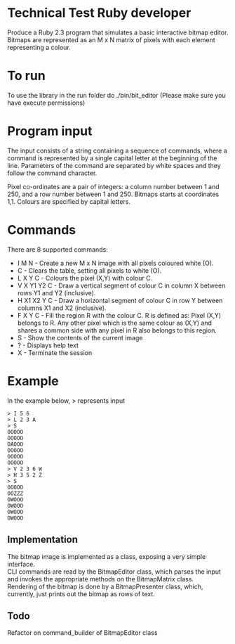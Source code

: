 # Technical Test Ruby developer

Produce a Ruby 2.3 program that simulates a basic interactive bitmap editor.
Bitmaps are represented as an M x N matrix of pixels with each element
representing a colour.

# To run

To use the library in the run folder do ./bin/bit_editor (Please make sure you have execute permissions)

# Program input

The input consists of a string containing a sequence of commands, where
a command is represented by a single capital letter at the beginning of the line.
Parameters of the command are separated by white spaces and they follow the command character.

Pixel co-ordinates are a pair of integers: a column number between 1 and 250, and a row number between 1 and 250. Bitmaps starts at coordinates 1,1. Colours are specified by capital letters.

# Commands

There are 8 supported commands:

* I M N - Create a new M x N image with all pixels coloured white (O).
* C - Clears the table, setting all pixels to white (O).
* L X Y C - Colours the pixel (X,Y) with colour C.
* V X Y1 Y2 C - Draw a vertical segment of colour C in column X between rows Y1 and Y2 (inclusive).
* H X1 X2 Y C - Draw a horizontal segment of colour C in row Y between columns X1 and X2 (inclusive).
* F X Y C - Fill the region R with the colour C. R is defined as: Pixel (X,Y) belongs to R. Any 
other pixel which is the same colour as (X,Y) and shares a common side with any pixel in R also belongs to this region.
* S - Show the contents of the current image
* ? - Displays help text
* X - Terminate the session

# Example

In the example below, > represents input

```
> I 5 6
> L 2 3 A
> S
OOOOO
OOOOO
OAOOO
OOOOO
OOOOO
OOOOO
> V 2 3 6 W
> H 3 5 2 Z
> S
OOOOO
OOZZZ
OWOOO
OWOOO
OWOOO
OWOOO
```
## Implementation
The bitmap image is implemented as a class, exposing a very simple interface.  
CLI commands are read by the BitmapEditor class, which parses the input and invokes the appropriate methods on the BitmapMatrix class.  
Rendering of the bitmap is done by a BitmapPresenter class, which, currently, just prints out the bitmap as rows of text.  

## Todo
Refactor on command_builder of BitmapEditor class
